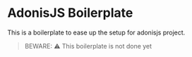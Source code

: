 # AdonisJS Boilerplate

This is a boilerplate to ease up the setup for adonisjs project.

> BEWARE: ⚠ This boilerplate is not done yet
